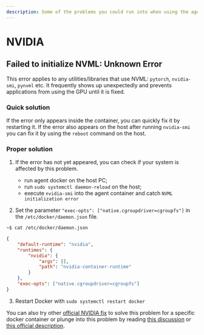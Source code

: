 ```yaml
---
description: Some of the problems you could run into when using the agent, along with solutions
---
```



# NVIDIA

## Failed to initialize NVML: Unknown Error
This error applies to any utilities/libraries that use NVML: `pytorch`, `nvidia-smi`, `pynvml` etc. 
It frequently shows up unexpectedly and prevents applications from using the GPU until it is fixed. 

### Quick solution
If the error only appears inside the container, you can quickly fix it by restarting it.
If the error also appears on the host after running `nvidia-smi` you can fix it by using the `reboot` command on the host.

### Proper solution
1. If the error has not yet appeared, you can check if your system is affected by this problem.
    - run agent docker on the host PC;
    - run `sudo systemctl daemon-reload` on the host;
    - execute `nvidia-smi` into the agent container and catch `NVML initialization error`

2. Set the parameter `"exec-opts": ["native.cgroupdriver=cgroupfs"]` in the `/etc/docker/daemon.json` file.
```bash
~$ cat /etc/docker/daemon.json 
```
```json
{
    "default-runtime": "nvidia",
    "runtimes": {
        "nvidia": {
            "args": [],
            "path": "nvidia-container-runtime"
        }
    },
    "exec-opts": ["native.cgroupdriver=cgroupfs"]
}
```

3. Restart Docker with `sudo systemctl restart docker`

You can also try other [official NVIDIA fix](https://github.com/lurk-lab/gh-actions-runner/pull/9) to solve this problem for a specific docker container or plunge into this problem by reading [this discussion](https://github.com/NVIDIA/nvidia-docker/issues/1671) or [this official description](https://github.com/NVIDIA/nvidia-docker/issues/1730).
